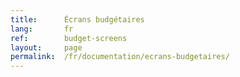 ```yaml
---
title:      Écrans budgétaires
lang:       fr
ref:        budget-screens
layout:     page
permalink:  /fr/documentation/ecrans-budgetaires/
---
```


